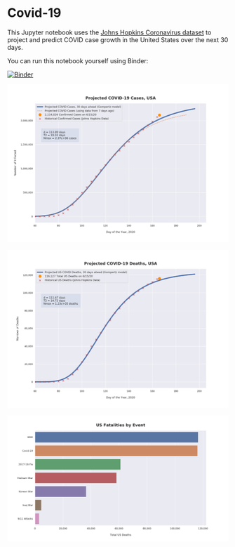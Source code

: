 # Covid-19

This Jupyter notebook uses the [Johns Hopkins Coronavirus dataset](https://github.com/CSSEGISandData/COVID-19/blob/master/README.md) to project and predict COVID case growth in the United States over the next 30 days.

You can run this notebook yourself using Binder:

[![Binder](https://mybinder.org/badge_logo.svg)](https://mybinder.org/v2/gh/bws428/covid-19/master?filepath=covid-projections.nbconvert.ipynb)

![Projected Cases plot](https://raw.githubusercontent.com/bws428/covid-19/master/charts/covid-6.15.20.png)

![Projected Deaths plot](https://raw.githubusercontent.com/bws428/covid-19/master/charts/covid-deaths-6.15.20.png)

![Casualties plot](https://raw.githubusercontent.com/bws428/covid-19/master/charts/casualties.png)

